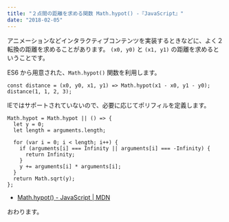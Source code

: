 ```yaml
---
title: "２点間の距離を求める関数 Math.hypot() -『JavaScript』"
date: "2018-02-05"
---
```


アニメーションなどインタラクティブコンテンツを実装するときなどに、よく２転換の距離を求めることがあります。 `(x0, y0)` と `(x1, y1)` の距離を求めるということです。

ES6 から用意された、`Math.hypot()` 関数を利用します。

```
const distance = (x0, y0, x1, y1) => Math.hypot(x1 - x0, y1 - y0);
distance(1, 1, 2, 3);

```

IEではサポートされていないので、必要に応じてポリフィルを定義します。

```
Math.hypot = Math.hypot || () => {
  let y = 0;
  let length = arguments.length;

  for (var i = 0; i < length; i++) {
    if (arguments[i] === Infinity || arguments[i] === -Infinity) {
      return Infinity;
    }
    y += arguments[i] * arguments[i];
  }
  return Math.sqrt(y);
};

```

- [Math.hypot() - JavaScript | MDN](https://developer.mozilla.org/ja/docs/Web/JavaScript/Reference/Global_Objects/Math/hypot)

おわります。
